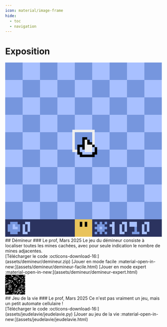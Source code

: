 ```yaml
---
icon: material/image-frame
hide:
  - toc
  - navigation
---
```


# Exposition

<div class="card-container" markdown>

<div class="card-flip" markdown>
<div class="card-flip-inner" markdown>
<div class="card-flip-front"><img src="assets/demineur/demineur.gif"></div>
<div class="card-flip-back" markdown>
## Démineur
### Le prof, Mars 2025
Le jeu du démineur consiste à localiser toutes les mines cachées, avec pour seule indication le nombre de mines adjacentes.
<div class="card-links" markdown="span">
[Télécharger le code :octicons-download-16:](assets/demineur/demineur.zip)
[Jouer en mode facile :material-open-in-new:](assets/demineur/demineur-facile.html)
[Jouer en mode expert :material-open-in-new:](assets/demineur/demineur-expert.html)
</div>
</div>
</div>
</div>

<div class="card-flip" markdown>
<div class="card-flip-inner" markdown>
<div class="card-flip-front"><img src="assets/jeudelavie/jeudelavie.gif" class="pixelart"></div>
<div class="card-flip-back" markdown>
## Jeu de la vie
### Le prof, Mars 2025
Ce n'est pas vraiment un jeu, mais un petit automate cellulaire !
<div class="card-links" markdown="span">
[Télécharger le code :octicons-download-16:](assets/jeudelavie/jeudelavie.py)
[Jouer au jeu de la vie :material-open-in-new:](assets/jeudelavie/jeudelavie.html)
</div>
</div>
</div>
</div>



</div>